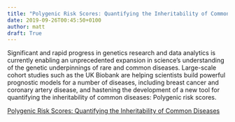 ```yaml
---
title: "Polygenic Risk Scores: Quantifying the Inheritability of Common Diseases"
date: 2019-09-26T00:45:50+0100
author: matt
draft: True
---
```

Significant and rapid progress in genetics research and data analytics is currently enabling an unprecedented expansion in science’s understanding of the genetic underpinnings of rare and common diseases. Large-scale cohort studies such as the UK Biobank are helping scientists build powerful prognostic models for a number of diseases, including breast cancer and coronary artery disease, and hastening the development of a new tool for quantifying the inheritability of common diseases: Polygenic risk scores.

[ Polygenic Risk Scores: Quantifying the Inheritability of Common Diseases ]( https://rgare.com/docs/default-source/newsletters-articles/polygenic-risk-scores.pdf?sfvrsn=5a76d58b_0 )
